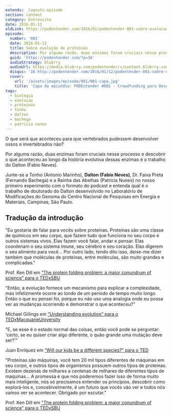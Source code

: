 ```yaml
---
extends: _layouts.episode
section: content
category: Entrevista
date: 2016-01-12
oldLink: https://podentender.com/2016/01/podentender-001-sobre-evolucao-de-proteinas_12.html
episode:
  number: '001'
  date: 2016-01-12
  title: Sobre evolução de proteínas
  description: Por alguma razão, duas enzimas foram cruciais nesse processo e descobrir o que aconteceu ao longo da história evolutiva dessas enzimas é o trabalho do Dalton (Fabio Neves).
  guid: 'https://podentender.com/?p=16'
  audioStrategy: blubrry
  audioUrl: https://media.blubrry.com/podentender/s/content.blubrry.com/podentender/PODEntender_001_sobre_evoluo_de_proteinas.mp3
  disqus: '16 http://podentender.com/2016/01/12/podentender-001-sobre-evolucao-de-proteinas_12/'
  cover:
    url: '/assets/images/episode/001/001-capa.jpg'
    title: 'Capa do episódio: PODEntender #001 - Crowdfunding para Desenvolvimento de Diagnóstico do Zika'
tags:
  - biologia
  - evolucao
  - proteinas
  - tonho
  - dalton
  - bachega
  - patricia nunes
---
```


O que será que aconteceu para que vertebrados pudessem desenvolver ossos e invertebrados não?

Por alguma razão, duas enzimas foram cruciais nesse processo e descobrir o que aconteceu
ao longo da história evolutiva dessas enzimas é o trabalho do Dalton (Fabio Neves).

Junte-se a Tonho (Antonio Marinho), **Dalton (Fabio Neves)**, Dr. Faixa Preta (Fernando Bachega)
e a Rainha das Abelhas (Patrícia Nunes) no nosso primeiro experimento com o formato
do podcast e entenda qual é o trabalho de doutorado do Dalton desenvolvido no
Laboratório de Modificações do Genoma do Centro Nacional de Pesquisas em Energia e Materiais,
Campinas, São Paulo.

## Tradução da introdução

"Eu gostaria de falar para vocês sobre proteínas.
Proteínas são uma classe de químicos em seu corpo, que fazem tudo que
funciona no seu corpo e outros sistemas vivos.
Elas fazem você falar, andar e pensar. Elas coordenam o seu sistema imune,
seu cérebro e seu coração. Elas digerem o seu alimento para você...
Por outro lado, tendo dito isso, deixe-me dizer também que moléculas
de proteínas, entre moléculas, são muito grandes e complicadas."

Prof. Ken Dill em [“The protein folding problem: a major conundrum of science” para o TEDxSBU](https://www.blogger.com/The%20protein%20folding%20problem:%20a%20major%20conundrum%20of%20science:%20Ken%20Dill%20at%20TEDxSBU)


"Então, a evolução fornece um mecanismo para explicar a complexidade,
mas infelizmente ocorre ao londo de um período de tempo muito longo.
Então o que eu pensei foi, porque eu não uso uma analogia onde
eu possa ver as mudanças ocorrendo e demonstrar o que aconteceu?"

Michael Giilings em [“Understanding evolution” para o TEDxMacquarieUniversity](https://www.youtube.com/watch?v=_SSk0YlFN20)


"E, se esse é o estado normal das coisas, então você pode se
perguntar: 'certo, se eu quiser criar algo diferente, o quão
grande uma mutação deve ser?'"

Juan Enriquez em [“Will our kids be a different species?” para o TED](https://www.blogger.com/Juan%20Enriquez:%20Will%20our%20kids%20be%20a%20different%20species?)


"Proteínas são máquinas, você tem 20 mil tipos diferentes de
máquinas em seu corpo, e outros tipos de organismos possuem
outros tipos de proteínas. Existem dezenas de milhares a
centenas de milhares de diferentes tipos de maquínas...
A promessa é que nós poderemos fazer isso de forma muito
mais inteligente, nós só precisamos entender os princípios,
descobrir como explorá-los e, concebivelmente, é um futuro que
vocês vão ver e todos nós vamos ver se acontecer.
Obrigado por escutar."

Prof. Ken Dill em ["The protein folding problem: a major conundrum of science" para o TEDxSBU](https://www.blogger.com/The%20protein%20folding%20problem:%20a%20major%20conundrum%20of%20science:%20Ken%20Dill%20at%20TEDxSBU)
